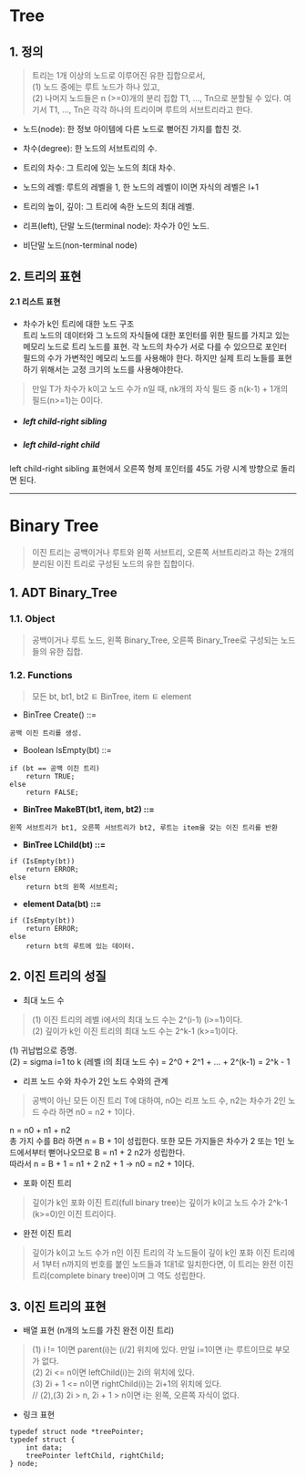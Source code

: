 # Tree

## 1. 정의
> 트리는 1개 이상의 노드로 이루어진 유한 집합으로서,  
    (1) 노드 중에는 루트 노드가 하나 있고,  
    (2) 나머지 노드들은 n (>=0)개의 분리 집합 T1, ..., Tn으로 분할될 수 있다. 여기서 T1, ..., Tn은 각각 하나의 트리이며 루트의 서브트리라고 한다.

* 노드(node): 한 정보 아이템에 다른 노드로 뻗어진 가지를 합친 것.
* 차수(degree): 한 노드의 서브트리의 수.
* 트리의 차수: 그 트리에 있는 노드의 최대 차수.

* 노드의 레벨: 루트의 레벨을 1, 한 노드의 레벨이 l이면 자식의 레벨은 l+1
* 트리의 높이, 깊이: 그 트리에 속한 노드의 최대 레벨.

* 리프(left), 단말 노드(terminal node): 차수가 0인 노드.
* 비단말 노드(non-terminal node)

## 2. 트리의 표현
#### 2.1 리스트 표현

* 차수가 k인 트리에 대한 노드 구조  
트리 노드의 데이터와 그 노드의 자식들에 대한 포인터를 위한 필드를 가지고 있는 메모리 노드로 트리 노드를 표현. 각 노드의 차수가 서로 다를 수 있으므로 포인터 필드의 수가 가변적인 메모리 노드를 사용해야 한다. 하지만 실제 트리 노들를 표현하기 위해서는 고정 크기의 노드를 사용해야한다.
> 만일 T가 차수가 k이고 노드 수가 n일 때, nk개의 자식 필드 중 n(k-1) + 1개의 필드(n>=1)는 0이다.

* ##### left child-right sibling

* ##### left child-right child
left child-right sibling 표현에서 오른쪽 형제 포인터를 45도 가량 시계 방향으로 돌리면 된다.

***
# Binary Tree
> 이진 트리는 공백이거나 루트와 왼쪽 서브트리, 오른쪽 서브트리라고 하는 2개의 분리된 이진 트리로 구성된 노드의 유한 집합이다.

## 1. ADT Binary_Tree
### 1.1. Object
> 공백이거나 루트 노드, 왼쪽 Binary_Tree, 오른쪽 Binary_Tree로 구성되는 노드들의 유한 집합.

### 1.2. Functions
> 모든 bt, bt1, bt2 ㅌ BinTree, item ㅌ element

* BinTree Create() ::=
```
공백 이진 트리를 생성.
```

* Boolean IsEmpty(bt) ::=
```
if (bt == 공백 이진 트리)
    return TRUE;
else
    return FALSE;
```

* **BinTree MakeBT(bt1, item, bt2) ::=**
```
왼쪽 서브트리가 bt1, 오른쪽 서브트리가 bt2, 루트는 item을 갖는 이진 트리를 반환
```

* **BinTree LChild(bt) ::=**
```
if (IsEmpty(bt))
    return ERROR;
else
    return bt의 왼쪽 서브트리;
```

* **element Data(bt) ::=**
```
if (IsEmpty(bt))
    return ERROR;
else
    return bt의 루트에 있는 데이터.
```

## 2. 이진 트리의 성질

* 최대 노드 수
> (1) 이진 트리의 레벨 i에서의 최대 노드 수는 2^(i-1) (i>=1)이다.  
  (2) 깊이가 k인 이진 트리의 최대 노드 수는 2^k-1 (k>=1)이다.

  (1) 귀납법으로 증명.  
  (2) =  sigma i=1 to k (레벨 i의 최대 노드 수) = 2^0 + 2^1 + ... + 2^(k-1) = 2^k - 1

* 리프 노드 수와 차수가 2인 노드 수와의 관계
> 공백이 아닌 모든 이진 트리 T에 대하여, n0는 리프 노드 수, n2는 차수가 2인 노드 수라 하면 n0 = n2 + 1이다.  

  n = n0 + n1 + n2  
  총 가지 수를 B라 하면 n = B + 1이 성립한다. 또한 모든 가지들은 차수가 2 또는 1인 노드에서부터 뻗어나오므로 B = n1 + 2 n2가 성립한다.  
  따라서 n = B + 1 = n1 + 2  n2 + 1 -> n0 = n2 + 1이다.

* 포화 이진 트리
> 깊이가 k인 포화 이진 트리(full binary tree)는 깊이가 k이고 노드 수가 2^k-1 (k>=0)인 이진 트리이다.

* 완전 이진 트리
> 깊이가 k이고 노드 수가 n인 이진 트리의 각 노드들이 깊이 k인 포화 이진 트리에서 1부터 n까지의 번호를 붙인 노드들과 1대1로 일치한다면, 이 트리는 완전 이진 트리(complete binary tree)이며 그 역도 성립한다.

## 3. 이진 트리의 표현

* 배열 표현 (n개의 노드를 가진 완전 이진 트리)
> (1) i != 1이면 parent(i)는 (i/2] 위치에 있다. 만일 i=1이면 i는 루트이므로 부모가 없다.  
  (2) 2i <= n이면 leftChild(i)는 2i의 위치에 있다.  
  (3) 2i + 1 <= n이면 rightChild(i)는 2i+1의 위치에 있다.  
  // (2),(3) 2i > n, 2i + 1 > n이면 i는 왼쪽, 오른쪽 자식이 없다.

* 링크 표현
```
typedef struct node *treePointer;
typedef struct {
    int data;
    treePointer leftChild, rightChild;
} node;
```
